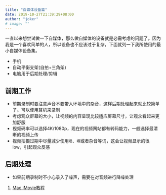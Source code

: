 ```yaml
---
title: "自媒体设备篇"
date: 2019-10-27T21:39:29+08:00
author: "joker"
# image: ""
---
```


一直以来想尝试做一下自媒体，那么做自媒体的设备就是必需考虑的问题了。因为我是一个喜欢简单的人，所以设备也不应该过于复杂，下面就列一下我所使用的最小自媒体设备集。

- 手机
- 自动平衡支架(自拍+三角架)
- 电脑用于后期处理/剪辑

## 前期工作

- 前期录制时要注意声音不要带入环境中的杂音，这样后期处理起来就比较简单了。可以使用耳机来录制
- 考虑观众屏幕的大小，让视频的内容呈现比较适应屏幕尺寸，让观众看起来更加舒服
- 视频码率可以选择4K/1080p，现在的视频网站都有转码能力，一般选择最清晰的视频上传
- 视频拍摄过期中尽量减少使用`嗯`、`啊`或者杂音等词，这会让视频显示的很low，引起观众反感

## 后期处理

- 如果前期录制时不小心录入了噪声，需要在对音频进行降噪处理

1. [Mac iMovie教程](https://help.apple.com/imovie/mac/10.1/?lang=zh-cn)

